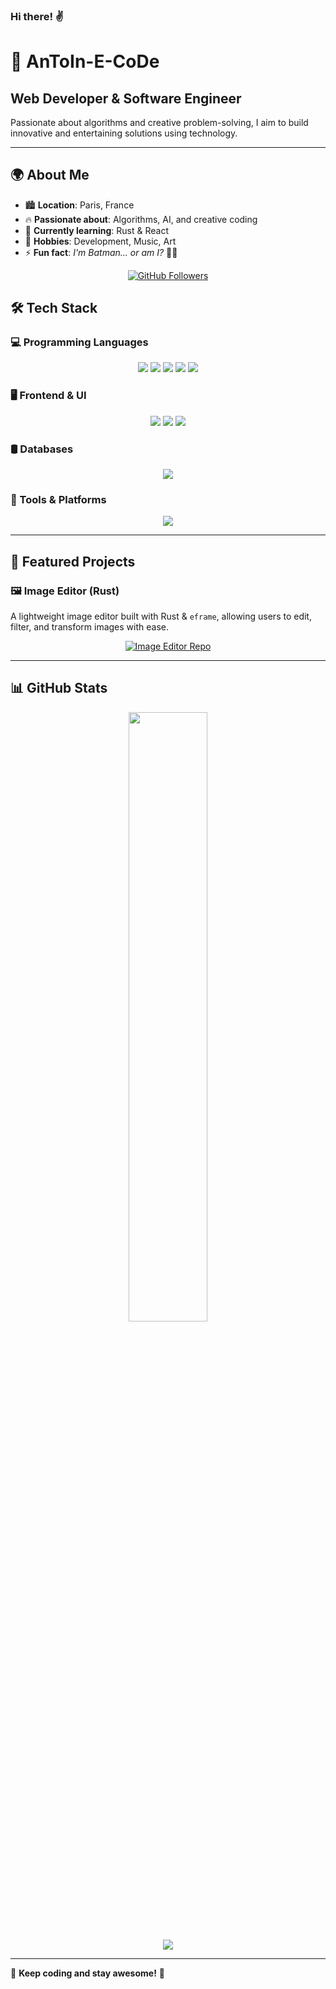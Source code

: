 ### Hi there! ✌️

# 🚀 AnToIn-E-CoDe 

## Web Developer & Software Engineer  

Passionate about algorithms and creative problem-solving, I aim to build innovative and entertaining solutions using technology.

---

## 🌍 About Me  

- 🏙️ **Location**: Paris, France  
- 🔥 **Passionate about**: Algorithms, AI, and creative coding  
- 🚀 **Currently learning**: Rust & React  
- 🎯 **Hobbies**: Development, Music, Art
- ⚡ **Fun fact**: *I'm Batman... or am I?* 😶‍🌫️  

<div align="center">
  <a href="https://github.com/AnToIn-E-CoDe">
    <img src="https://img.shields.io/github/followers/AnToIn-E-CoDe?logo=github&style=for-the-badge&color=0891b2&labelColor=1c1917" alt="GitHub Followers"/>
  </a>
</div

---

## 🛠 Tech Stack  

### **💻 Programming Languages**  
<p align="center">
  <img src="https://img.shields.io/badge/Rust-000000?style=for-the-badge&logo=rust&logoColor=white" />
  <img src="https://img.shields.io/badge/TypeScript-3178C6?style=for-the-badge&logo=typescript&logoColor=white" />
  <img src="https://img.shields.io/badge/Python-3776AB?style=for-the-badge&logo=python&logoColor=white" />
  <img src="https://img.shields.io/badge/Java-F89820?style=for-the-badge&logo=openjdk&logoColor=white" />
  <img src="https://img.shields.io/badge/C%2B%2B-00599C?style=for-the-badge&logo=cplusplus&logoColor=white" />
</p>

### **🖥️ Frontend & UI**  
<p align="center">
  <img src="https://img.shields.io/badge/React-61DAFB?style=for-the-badge&logo=react&logoColor=black" />
  <img src="https://img.shields.io/badge/HTML5-E34F26?style=for-the-badge&logo=html5&logoColor=white" />
  <img src="https://img.shields.io/badge/CSS3-1572B6?style=for-the-badge&logo=css3&logoColor=white" />
</p>

### 🛢️ Databases  
<p align="center">
  <img src="https://img.shields.io/badge/MySQL-4479A1?style=for-the-badge&logo=mysql&logoColor=white" />
</p>


### **🔧 Tools & Platforms**  
<p align="center">
  <img src="https://img.shields.io/badge/VS%20Code-007ACC?style=for-the-badge&logo=visual-studio-code&logoColor=white" />
</p>

---

## 🚀 Featured Projects  

### 🖼️ **Image Editor (Rust)**  
A lightweight image editor built with Rust & `eframe`, allowing users to edit, filter, and transform images with ease.  

<p align="center">
  <a href="https://github.com/AnToIn-E-CoDe/image-editor">
    <img src="https://github-readme-stats.vercel.app/api/pin/?username=AnToIn-E-CoDe&repo=image-editor&theme=radical" alt="Image Editor Repo" />
  </a>
</p>


---

## 📊 GitHub Stats  
<p align="center">
  <img src="https://github-readme-stats.vercel.app/api?username=AnToIn-E-CoDe&show_icons=true&theme=radical"  height="50%"/>
  </p>
<p align="center">
  <img src="https://github-readme-stats.vercel.app/api/top-langs/?username=AnToIn-E-CoDe&layout=compact&langs_count=8&theme=radical" />
</p>


---

🚀 **Keep coding and stay awesome!** 🎯
